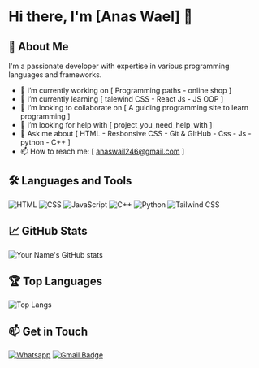 # Hi there, I'm [Anas Wael] 👋

## 🚀 About Me
I'm a passionate developer with expertise in various programming languages and frameworks.

- 🔭 I’m currently working on [ Programming paths - online shop ]
- 🌱 I’m currently learning [ talewind CSS - React Js - JS OOP ]
- 👯 I’m looking to collaborate on [ A guiding programming site to learn programming ]
- 🤔 I’m looking for help with [ project_you_need_help_with ]
- 💬 Ask me about [ HTML - Resbonsive CSS - Git & GItHub - Css - Js - python - C++ ]
- 📫 How to reach me: [ anaswail246@gmail.com ]

## 🛠️ Languages and Tools
![HTML](https://img.shields.io/badge/-HTML5-E34F26?style=flat-square&logo=html5&logoColor=white)
![CSS](https://img.shields.io/badge/-CSS3-1572B6?style=flat-square&logo=css3)
![JavaScript](https://img.shields.io/badge/-JavaScript-F7DF1E?style=flat-square&logo=javascript&logoColor=black)
![C++](https://img.shields.io/badge/-C++-00599C?style=flat-square&logo=cplusplus&logoColor=white)
![Python](https://img.shields.io/badge/-Python-3776AB?style=flat-square&logo=python&logoColor=white)
![Tailwind CSS](https://img.shields.io/badge/-TailwindCSS-38B2AC?style=flat-square&logo=tailwind-css&logoColor=white)

## 📈 GitHub Stats
![Your Name's GitHub stats](https://github-readme-stats.vercel.app/api?username=your_username&show_icons=true&theme=radical&count_private=true)

## 🏆 Top Languages
![Top Langs](https://github-readme-stats.vercel.app/api/top-langs/?username=your_username&layout=compact&theme=radical&langs_count=6)

## 📫 Get in Touch
[![Whatsapp](https://img.shields.io/badge/-anaswail-green?style=flat-square&logo=whatsapp&logoColor=white&link=https://wa.link/hlbzah)](https://wa.link/hlbzah)
[![Gmail Badge](https://img.shields.io/badge/-anaswail246@gmail.com-c14438?style=flat-square&logo=Gmail&logoColor=white&link=mailto:anaswail246@gmail.com)](mailto:anaswail246@gmail.com)
